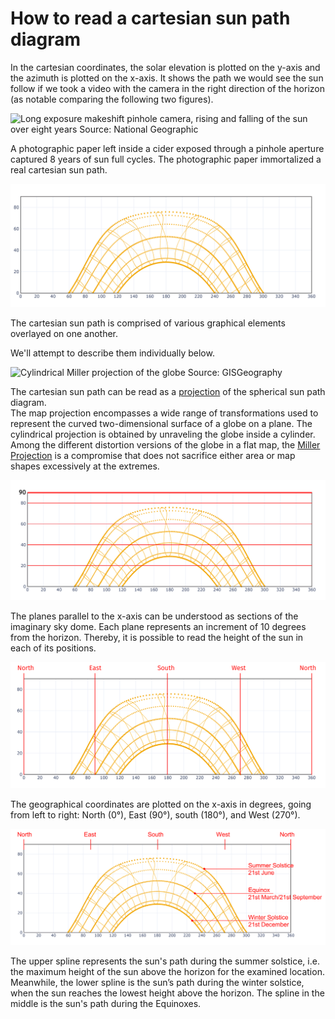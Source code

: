 # How to read a cartesian sun path diagram

In the cartesian coordinates, the solar elevation is plotted on the y-axis and the azimuth is plotted on the x-axis. It shows the path we would see the sun follow if we took a video with the camera in the right direction of the horizon (as notable comparing the following two figures).

![Long exposure makeshift pinhole camera, rising and falling of the sun over eight years
Source: National Geographic](../../../../.gitbook/assets/picture01.png)

A photographic paper left inside a cider exposed through a pinhole aperture captured 8 years of sun full cycles. The photographic paper immortalized a real cartesian sun path.

![Cartesian sun path](../../../../.gitbook/assets/picture02.png)

The cartesian sun path is comprised of various graphical elements overlayed on one another.

We'll attempt to describe them individually below.

![Cylindrical Miller projection of the globe
Source: GISGeography](../../../../.gitbook/assets/picture03.png)

The cartesian sun path can be read as a [projection](https://en.wikipedia.org/wiki/Map\_projection#Cylindrical) of the spherical sun path diagram.\
The map projection encompasses a wide range of transformations used to represent the curved two-dimensional surface of a globe on a plane. The cylindrical projection is obtained by unraveling the globe inside a cylinder. Among the different distortion versions of the globe in a flat map, the [Miller Projection](https://en.wikipedia.org/wiki/Miller\_cylindrical\_projection) is a compromise that does not sacrifice either area or map shapes excessively at the extremes.

![Height above the horizon measured in degrees, in the cartesian sun path](../../../../.gitbook/assets/picture04.png)

The planes parallel to the x-axis can be understood as sections of the imaginary sky dome. Each plane represents an increment of 10 degrees from the horizon. Thereby, it is possible to read the height of the sun in each of its positions.

![Geographical coordinates in the cartesian sun path](../../../../.gitbook/assets/picture05.png)

The geographical coordinates are plotted on the x-axis in degrees, going from left to right: North (0°), East (90°), south (180°), and West (270°).

![Characterization of maximum, mean, and minimum splines in the cartesian sun path](../../../../.gitbook/assets/picture06.png)

The upper spline represents the sun's path during the summer solstice, i.e. the maximum height of the sun above the horizon for the examined location. Meanwhile, the lower spline is the sun’s path during the winter solstice, when the sun reaches the lowest height above the horizon. The spline in the middle is the sun's path during the Equinoxes.
